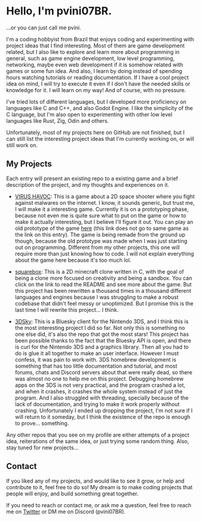 # Hello, I'm pvini07BR.
...or you can just call me pvini.

I'm a coding hobbyist from Brazil that enjoys coding and experimenting with project ideas that I find interesting. Most of them are game development related, but I also like to explore and learn more about programming in general, such as game engine development, low level programming, networking, maybe even web development if it is somehow related with games or some fun idea. And also, I learn by doing instead of spending hours watching tutorials or reading documentation. If I have a cool project idea on mind, I will try to execute it even if I don't have the needed skills or knowledge for it. I will learn on my way! And of course, with no pressure.

I've tried lots of different languages, but I developed more proficiency on languages like C and C++, and also Godot Engine. I like the simplicity of the C language, but I'm also open to experimenting with other low level languages like Rust, Zig, Odin and others.

Unfortunately, most of my projects here on GitHub are not finished, but I can still list the interesting project ideas that I'm currently working on, or will still work on.

## My Projects
Each entry will present an existing repo to a existing game and a brief description of the project, and my thoughts and experiences on it.

- [VIRUS HAVOC](https://github.com/pvini07BR/virus-havoc-prototype): This is a game about a 2D space shooter where you fight against malwares on the internet. I know, it sounds generic, but trust me, I will make it a interesting game. Currently it is on a prototyping phase, because not even me is quite sure what to put on the game or how to make it actually interesting, but I believe I'll figure it out. You can play an old prototype of the game [here](https://pvini07br.itch.io/virus-havoc) (this link does not go to same game as the link on this entry). The game is being remade from the ground up though, because the old prototype was made when I was just starting out on programming. Different from my other projects, this one will require more than just knowing how to code. I will not explain everything about the game here because it's too much lol.

- [squarebox](https://github.com/pvini07BR/squarebox): This is a 2D minecraft clone written in C, with the goal of being a clone more focused on creativity and being a sandbox. You can click on the link to read the README and see more about the game. But this project has been rewritten a thousand times in a thousand different languages and engines because I was struggling to make a robust codebase that didn't feel messy or unoptimized. But I promise this is the last time I will rewrite this project... I think.

- [3DSky](https://github.com/pvini07BR/3dsky): This is a Bluesky client for the Nintendo 3DS, and I think this is the most interesting project I did so far. Not only this is something no one else did, it's also the repo that got the most stars! This project has been possible thanks to the fact that the Bluesky API is open, and there is curl for the Nintendo 3DS and a graphics library. Then all you had to do is glue it all together to make an user interface. However I must confess, it was pain to work with. 3DS homebrew development is something that has too little documentation and tutorial, and most forums, chats and Discord servers about that were really dead, so there was almost no one to help me on this project. Debugging homebrew apps on the 3DS is not very practical, and the program crashed a lot, and when it crashes, it crashes the whole system instead of just the program. And I also struggled with threading, specially because of the lack of documentation, and trying to make it work properly without crashing. Unfortunately I ended up dropping the project, I'm not sure if I will return to it someday, but I think the existence of the repo is enough to prove... something.

Any other repos that you see on my profile are either attempts of a project idea, reiterations of the same idea, or just trying some random thing. Also, stay tuned for new projects...

## Contact
If you liked any of my projects, and would like to see it grow, or help and contribute to it, feel free to do so! My dream is to make coding projects that people will enjoy, and build something great together.

If you need to reach or contact me, or ask me a question, feel free to reach me on [Twitter](https://x.com/pvini07BR) or DM me on Discord (pvini07BR).

